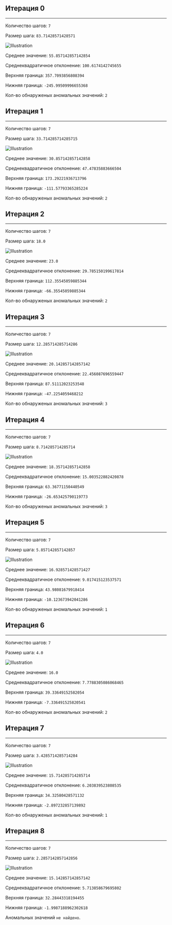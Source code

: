 ## Итерация 0 

--- 

Количество шагов: `7` 

Размер шага: `83.71428571428571` 

![Illustration](https://github.com/Datasciensyash/ReviewClassifier/raw/master/rockphys/labworks/07/images/dist-159118705313.png) 

Среднее значение: `55.857142857142854` 

Среднеквадратичное отклонение: `100.6174142745655` 

Верхняя граница: `357.7093856808394`  

Нижняя граница: `-245.99509996655368` 

Кол-во обнаруженых аномальных значений: `2` 

## Итерация 1 

--- 

Количество шагов: `7` 

Размер шага: `33.714285714285715` 

![Illustration](https://github.com/Datasciensyash/ReviewClassifier/raw/master/rockphys/labworks/07/images/dist-159118705322.png) 

Среднее значение: `30.857142857142858` 

Среднеквадратичное отклонение: `47.47835883666504` 

Верхняя граница: `173.29221936713796`  

Нижняя граница: `-111.57793365285224` 

Кол-во обнаруженых аномальных значений: `2` 

## Итерация 2 

--- 

Количество шагов: `7` 

Размер шага: `18.0` 

![Illustration](https://github.com/Datasciensyash/ReviewClassifier/raw/master/rockphys/labworks/07/images/dist-159118705331.png) 

Среднее значение: `23.0` 

Среднеквадратичное отклонение: `29.785150199617814` 

Верхняя граница: `112.35545059885344`  

Нижняя граница: `-66.35545059885344` 

Кол-во обнаруженых аномальных значений: `2` 

## Итерация 3 

--- 

Количество шагов: `7` 

Размер шага: `12.285714285714286` 

![Illustration](https://github.com/Datasciensyash/ReviewClassifier/raw/master/rockphys/labworks/07/images/dist-159118705339.png) 

Среднее значение: `20.142857142857142` 

Среднеквадратичное отклонение: `22.456087696559447` 

Верхняя граница: `87.51112023253548`  

Нижняя граница: `-47.2254059468212` 

Кол-во обнаруженых аномальных значений: `3` 

## Итерация 4 

--- 

Количество шагов: `7` 

Размер шага: `8.714285714285714` 

![Illustration](https://github.com/Datasciensyash/ReviewClassifier/raw/master/rockphys/labworks/07/images/dist-159118705348.png) 

Среднее значение: `18.357142857142858` 

Среднеквадратичное отклонение: `15.003522882420878` 

Верхняя граница: `63.36771150440549`  

Нижняя граница: `-26.653425790119773` 

Кол-во обнаруженых аномальных значений: `3` 

## Итерация 5 

--- 

Количество шагов: `7` 

Размер шага: `5.857142857142857` 

![Illustration](https://github.com/Datasciensyash/ReviewClassifier/raw/master/rockphys/labworks/07/images/dist-159118705357.png) 

Среднее значение: `16.928571428571427` 

Среднеквадратичное отклонение: `9.017415123537571` 

Верхняя граница: `43.98081679918414`  

Нижняя граница: `-10.123673942041286` 

Кол-во обнаруженых аномальных значений: `1` 

## Итерация 6 

--- 

Количество шагов: `7` 

Размер шага: `4.0` 

![Illustration](https://github.com/Datasciensyash/ReviewClassifier/raw/master/rockphys/labworks/07/images/dist-159118705365.png) 

Среднее значение: `16.0` 

Среднеквадратичное отклонение: `7.7788305086068465` 

Верхняя граница: `39.33649152582054`  

Нижняя граница: `-7.336491525820541` 

Кол-во обнаруженых аномальных значений: `2` 

## Итерация 7 

--- 

Количество шагов: `7` 

Размер шага: `3.4285714285714284` 

![Illustration](https://github.com/Datasciensyash/ReviewClassifier/raw/master/rockphys/labworks/07/images/dist-159118705374.png) 

Среднее значение: `15.714285714285714` 

Среднеквадратичное отклонение: `6.203839523808535` 

Верхняя граница: `34.32580428571132`  

Нижняя граница: `-2.897232857139892` 

Кол-во обнаруженых аномальных значений: `1` 

## Итерация 8 

--- 

Количество шагов: `7` 

Размер шага: `2.2857142857142856` 

![Illustration](https://github.com/Datasciensyash/ReviewClassifier/raw/master/rockphys/labworks/07/images/dist-159118705383.png) 

Среднее значение: `15.142857142857142` 

Среднеквадратичное отклонение: `5.713858679695802` 

Верхняя граница: `32.28443318194455`  

Нижняя граница: `-1.9987188962302618` 

Аномальных значений `не найдено`. 

